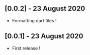## [0.0.2] - 23 August 2020

* Formatting dart files !

## [0.0.1] - 23 August 2020

* First release !

